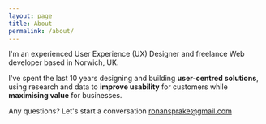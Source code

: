 ```yaml
---
layout: page
title: About
permalink: /about/
---
```


I'm an experienced User Experience (UX) Designer and freelance Web developer based in Norwich, UK.

I've spent the last 10 years designing and building **user-centred solutions**, using research and data to **improve usability** for customers while **maximising value** for businesses.

Any questions? Let's start a conversation [ronansprake@gmail.com](mailto:ronansprake@gmail.com)
